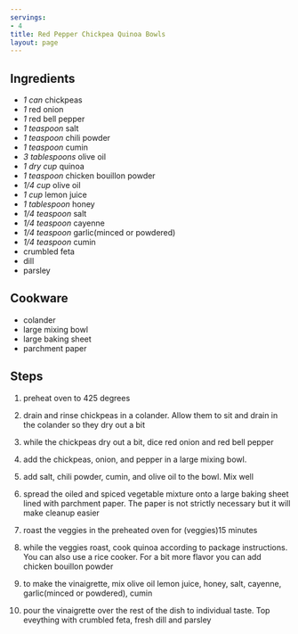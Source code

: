 ```yaml
---
servings:
- 4
title: Red Pepper Chickpea Quinoa Bowls
layout: page
---
```



## Ingredients
- *1 can* chickpeas
- *1* red onion
- *1* red bell pepper
- *1 teaspoon* salt
- *1 teaspoon* chili powder
- *1 teaspoon* cumin
- *3 tablespoons* olive oil
- *1 dry cup* quinoa
- *1 teaspoon* chicken bouillon powder
- *1/4 cup* olive oil
- *1 cup* lemon juice
- *1 tablespoon* honey
- *1/4 teaspoon* salt
- *1/4 teaspoon* cayenne
- *1/4 teaspoon* garlic(minced or powdered)
- *1/4 teaspoon* cumin
- crumbled feta
- dill
- parsley

## Cookware
- colander
- large mixing bowl
- large baking sheet
- parchment paper

## Steps
1. preheat oven to 425 degrees

2. drain and rinse chickpeas in a colander. Allow them to sit and drain in the
colander so they dry out a bit

3. while the chickpeas dry out a bit, dice red onion and red bell pepper

4. add the chickpeas, onion, and pepper in a large mixing bowl.

5. add salt, chili powder, cumin, and olive oil to the bowl. Mix well

6. spread the oiled and spiced vegetable mixture onto a large baking sheet
lined with parchment paper. The paper is not strictly necessary but it will make
cleanup easier

7. roast the veggies in the preheated oven for (veggies)15 minutes

8. while the veggies roast, cook quinoa according to package instructions. You
can also use a rice cooker. For a bit more flavor you can add chicken bouillon
powder

9. to make the vinaigrette, mix olive oil lemon juice, honey, salt, cayenne,
garlic(minced or powdered), cumin

10. pour the vinaigrette over the rest of the dish to individual taste. Top
eveything with crumbled feta, fresh dill and parsley

